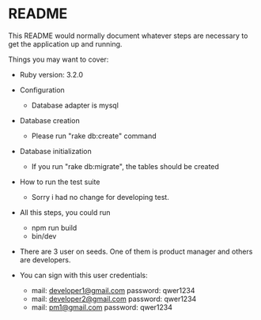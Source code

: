 # README

This README would normally document whatever steps are necessary to get the
application up and running.

Things you may want to cover:

* Ruby version: 3.2.0


* Configuration 
    - Database adapter is mysql


* Database creation
    - Please run "rake db:create" command


* Database initialization
    - If you run "rake db:migrate", the tables should be created


* How to run the test suite
    - Sorry i had no change for developing test.


* All this steps, you could run 
    - npm run build
    - bin/dev

- There are 3 user on seeds. One of them is product manager and others are developers.


- You can sign with this user credentials:
    * mail: developer1@gmail.com password: qwer1234
    * mail: developer2@gmail.com password: qwer1234
    * mail: pm1@gmail.com password: qwer1234
    